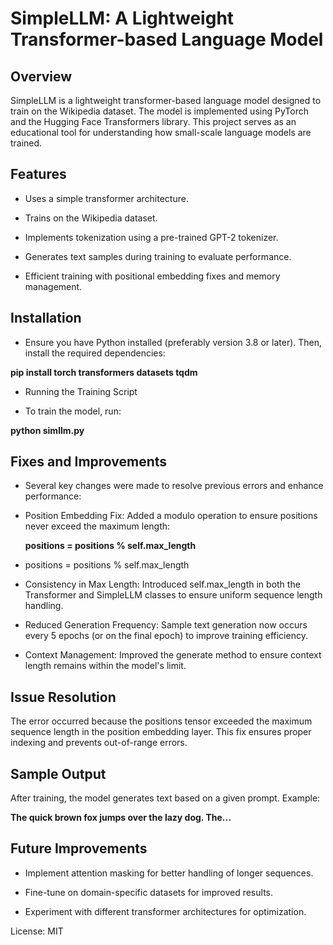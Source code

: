 # SimpleLLM: A Lightweight Transformer-based Language Model

## Overview

SimpleLLM is a lightweight transformer-based language model designed to train on the Wikipedia dataset. The model is implemented using PyTorch and the Hugging Face Transformers library. This project serves as an educational tool for understanding how small-scale language models are trained.

## Features

- Uses a simple transformer architecture.

- Trains on the Wikipedia dataset.

- Implements tokenization using a pre-trained GPT-2 tokenizer.

- Generates text samples during training to evaluate performance.

- Efficient training with positional embedding fixes and memory management.

## Installation

- Ensure you have Python installed (preferably version 3.8 or later). Then, install the required dependencies:

**pip install torch transformers datasets tqdm** 

- Running the Training Script

- To train the model, run:

**python simllm.py** 

## Fixes and Improvements

- Several key changes were made to resolve previous errors and enhance performance:

- Position Embedding Fix: Added a modulo operation to ensure positions never exceed the maximum length:
  
  **positions = positions % self.max_length** 

- positions = positions % self.max_length

- Consistency in Max Length: Introduced self.max_length in both the Transformer and SimpleLLM classes to ensure uniform sequence length handling.

- Reduced Generation Frequency: Sample text generation now occurs every 5 epochs (or on the final epoch) to improve training efficiency.

- Context Management: Improved the generate method to ensure context length remains within the model's limit.

## Issue Resolution

The error occurred because the positions tensor exceeded the maximum sequence length in the position embedding layer. This fix ensures proper indexing and prevents out-of-range errors.

## Sample Output

After training, the model generates text based on a given prompt. Example:

**The quick brown fox jumps over the lazy dog. The...** 

## Future Improvements

- Implement attention masking for better handling of longer sequences.

- Fine-tune on domain-specific datasets for improved results.

- Experiment with different transformer architectures for optimization.



License:
MIT 

